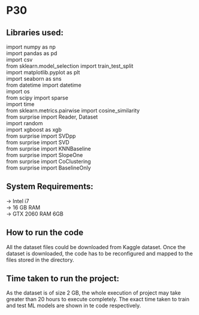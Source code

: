 # P30

## Libraries used:

import numpy as np<br>
import pandas as pd<br>
import csv<br>
from sklearn.model_selection import train_test_split<br>
import matplotlib.pyplot as plt<br>
import seaborn as sns<br>
from datetime import datetime<br>
import os<br>
from scipy import sparse<br>
import time<br>
from sklearn.metrics.pairwise import cosine_similarity<br>
from surprise import Reader, Dataset<br>
import random<br>
import xgboost as xgb<br>
from surprise import SVDpp<br>
from surprise import SVD<br>
from surprise import KNNBaseline<br>
from surprise import SlopeOne<br>
from surprise import CoClustering<br>
from surprise import BaselineOnly<br>

## System Requirements:
-> Intel i7<br>
-> 16 GB RAM<br>
-> GTX 2060   RAM 6GB

## How to run the code

All the dataset files could be downloaded from Kaggle dataset. Once the dataset is downloaded, the code has to be reconfigured and mapped to the files stored in the directory.

## Time taken to run the project:

As the dataset is of size 2 GB, the whole execution of project may take greater than 20 hours to execute completely.
The exact time taken to train and test ML models are shown in te code respectively.
